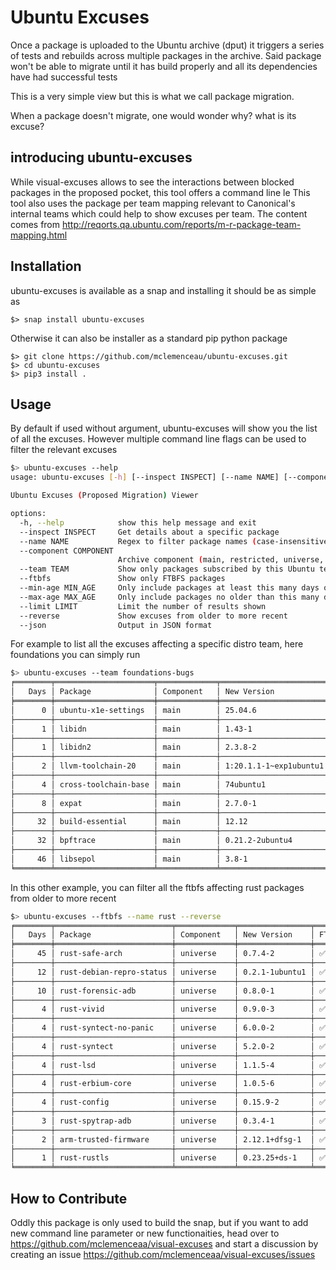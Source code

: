 # Ubuntu Excuses

Once a package is uploaded to the Ubuntu archive (dput) it triggers a series of tests and rebuilds across multiple packages in the archive.
Said package won't be able to migrate until it has build properly and all its dependencies have had successful tests

This is a very simple view but this is what we call package migration.

When a package doesn't migrate, one would wonder why? what is its excuse?

## introducing ubuntu-excuses

While visual-excuses allows to see the interactions between blocked packages in the proposed pocket, this tool offers a command line
le This tool also uses the package per team mapping relevant to Canonical's internal teams which could help to show excuses per team. The content comes from http://reqorts.qa.ubuntu.com/reports/m-r-package-team-mapping.html


## Installation

ubuntu-excuses is available as a snap and installing it should be as simple as
```
$> snap install ubuntu-excuses
```

Otherwise it can also be installer as a standard pip python package

```
$> git clone https://github.com/mclemenceau/ubuntu-excuses.git
$> cd ubuntu-excuses
$> pip3 install .
```

## Usage
By default if used without argument, ubuntu-excuses will show you the list of all the excuses.
However multiple command line flags can be used to filter the relevant excuses

``` bash
$> ubuntu-excuses --help
usage: ubuntu-excuses [-h] [--inspect INSPECT] [--name NAME] [--component COMPONENT] [--team TEAM] [--ftbfs] [--min-age MIN_AGE] [--max-age MAX_AGE] [--limit LIMIT] [--reverse] [--json]

Ubuntu Excuses (Proposed Migration) Viewer

options:
  -h, --help            show this help message and exit
  --inspect INSPECT     Get details about a specific package
  --name NAME           Regex to filter package names (case-insensitive)
  --component COMPONENT
                        Archive component (main, restricted, universe, multivere)
  --team TEAM           Show only packages subscribed by this Ubuntu team
  --ftbfs               Show only FTBFS packages
  --min-age MIN_AGE     Only include packages at least this many days old
  --max-age MAX_AGE     Only include packages no older than this many days
  --limit LIMIT         Limit the number of results shown
  --reverse             Show excuses from older to more recent
  --json                Output in JSON format
```

For example to list all the excuses affecting a specific distro team, here foundations you can simply run

``` bash
$> ubuntu-excuses --team foundations-bugs
╒════════╤══════════════════════╤═════════════╤════════════════════════╤═════════╤══════════════╕
│   Days │ Package              │ Component   │ New Version            │ FTBFS   │ Excuse Bug   │
╞════════╪══════════════════════╪═════════════╪════════════════════════╪═════════╪══════════════╡
│      0 │ ubuntu-x1e-settings  │ main        │ 25.04.6                │         │              │
├────────┼──────────────────────┼─────────────┼────────────────────────┼─────────┼──────────────┤
│      1 │ libidn               │ main        │ 1.43-1                 │         │              │
├────────┼──────────────────────┼─────────────┼────────────────────────┼─────────┼──────────────┤
│      1 │ libidn2              │ main        │ 2.3.8-2                │         │              │
├────────┼──────────────────────┼─────────────┼────────────────────────┼─────────┼──────────────┤
│      2 │ llvm-toolchain-20    │ main        │ 1:20.1.1-1~exp1ubuntu1 │ ✅      │ LP: #2103459 │
├────────┼──────────────────────┼─────────────┼────────────────────────┼─────────┼──────────────┤
│      4 │ cross-toolchain-base │ main        │ 74ubuntu1              │ ✅      │              │
├────────┼──────────────────────┼─────────────┼────────────────────────┼─────────┼──────────────┤
│      8 │ expat                │ main        │ 2.7.0-1                │         │ LP: #2103943 │
├────────┼──────────────────────┼─────────────┼────────────────────────┼─────────┼──────────────┤
│     32 │ build-essential      │ main        │ 12.12                  │         │ LP: #2101890 │
├────────┼──────────────────────┼─────────────┼────────────────────────┼─────────┼──────────────┤
│     32 │ bpftrace             │ main        │ 0.21.2-2ubuntu4        │ ✅      │ LP: #2099792 │
├────────┼──────────────────────┼─────────────┼────────────────────────┼─────────┼──────────────┤
│     46 │ libsepol             │ main        │ 3.8-1                  │         │ LP: #2099944 │
╘════════╧══════════════════════╧═════════════╧════════════════════════╧═════════╧══════════════╛

```

In this other example, you can filter all the ftbfs affecting rust packages from older to more recent

``` bash
$> ubuntu-excuses --ftbfs --name rust --reverse
╒════════╤══════════════════════════╤═════════════╤════════════════╤═════════╤══════════════╕
│   Days │ Package                  │ Component   │ New Version    │ FTBFS   │ Excuse Bug   │
╞════════╪══════════════════════════╪═════════════╪════════════════╪═════════╪══════════════╡
│     45 │ rust-safe-arch           │ universe    │ 0.7.4-2        │ ✅      │              │
├────────┼──────────────────────────┼─────────────┼────────────────┼─────────┼──────────────┤
│     12 │ rust-debian-repro-status │ universe    │ 0.2.1-1ubuntu1 │ ✅      │              │
├────────┼──────────────────────────┼─────────────┼────────────────┼─────────┼──────────────┤
│     10 │ rust-forensic-adb        │ universe    │ 0.8.0-1        │ ✅      │              │
├────────┼──────────────────────────┼─────────────┼────────────────┼─────────┼──────────────┤
│      4 │ rust-vivid               │ universe    │ 0.9.0-3        │ ✅      │              │
├────────┼──────────────────────────┼─────────────┼────────────────┼─────────┼──────────────┤
│      4 │ rust-syntect-no-panic    │ universe    │ 6.0.0-2        │ ✅      │              │
├────────┼──────────────────────────┼─────────────┼────────────────┼─────────┼──────────────┤
│      4 │ rust-syntect             │ universe    │ 5.2.0-2        │ ✅      │              │
├────────┼──────────────────────────┼─────────────┼────────────────┼─────────┼──────────────┤
│      4 │ rust-lsd                 │ universe    │ 1.1.5-4        │ ✅      │              │
├────────┼──────────────────────────┼─────────────┼────────────────┼─────────┼──────────────┤
│      4 │ rust-erbium-core         │ universe    │ 1.0.5-6        │ ✅      │              │
├────────┼──────────────────────────┼─────────────┼────────────────┼─────────┼──────────────┤
│      4 │ rust-config              │ universe    │ 0.15.9-2       │ ✅      │              │
├────────┼──────────────────────────┼─────────────┼────────────────┼─────────┼──────────────┤
│      3 │ rust-spytrap-adb         │ universe    │ 0.3.4-1        │ ✅      │              │
├────────┼──────────────────────────┼─────────────┼────────────────┼─────────┼──────────────┤
│      2 │ arm-trusted-firmware     │ universe    │ 2.12.1+dfsg-1  │ ✅      │              │
├────────┼──────────────────────────┼─────────────┼────────────────┼─────────┼──────────────┤
│      1 │ rust-rustls              │ universe    │ 0.23.25+ds-1   │ ✅      │              │
╘════════╧══════════════════════════╧═════════════╧════════════════╧═════════╧══════════════╛
```

## How to Contribute
Oddly this package is only used to build the snap, but if you want to add new 
command line parameter or new functionaities, head over to
https://github.com/mclemenceaa/visual-excuses and start a discussion by creating
an issue https://github.com/mclemenceaa/visual-excuses/issues
